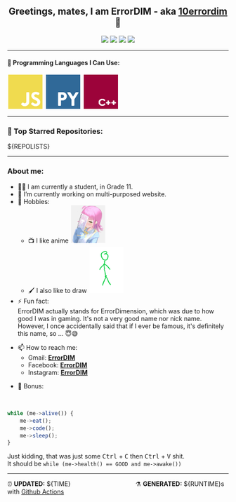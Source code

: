 <div align = "center">


## Greetings, mates, I am ErrorDIM - aka [10errordim](https://github.com/10errordim) 👋

<img src="https://img.shields.io/badge/${STARS}-STARS-8cecff?style=for-the-badge">

<img src="https://img.shields.io/badge/${REPOS}-REPOS-f2e174?style=for-the-badge">

<img src="https://img.shields.io/badge/${FOLLOWERS}-FOLLOWERS-ff9eb6?style=for-the-badge">

<img src="https://estruyf-github.azurewebsites.net/api/VisitorHit?user=10errordim&repo=10errordim&countColor=#0ffc03">

<hr>
</div>

<h4>🧬 Programming Languages I Can Use:</h4>
<span>
	<img style="margin: 0 2px" width="78" src="assets/icons/js.png" title="JavaScript">
	<img style="margin: 0 2px" width="78" src="assets/icons/py.png" title="Python">
	<img style="margin: 0 2px" width="78" src="assets/icons/cpp.png" title="C++">
</span>
<hr>

<h3>🥇 Top Starred Repositories:</h3>

${REPOLISTS}

<hr>

<h3> About me:</h3>

- 👨‍🎓 I am currently a student, in Grade 11.
- 🔭 I’m currently working on multi-purposed website.
- 💖 Hobbies:
	- 📺 I like anime <img style="margin: 0 2px" width="78" src="assets/Drawing/My Waifu.jpg" title="C++">
	- 🖌️ I also like to draw <img style="margin: 0 2px" width="78" src="assets/Drawing/Stickman.png" title="C++">
- ⚡ Fun fact: 
  <br> ErrorDIM actually stands for ErrorDimension, which was due to how good I was in gaming. It's not a very good name nor nick name. <br> However, I once accidentally said that if I ever be famous, it's definitely this name, so ... 😇😅
* 📫 How to reach me:
  - Gmail: **[ErrorDIM](mrxiaolin2005@gmail.com)**
  - Facebook:  **[ErrorDIM](facebook.com/errordim)**
  - Instagram:  **[ErrorDIM]()**
- 🦴 Bonus:
<br>
<p>

```js
while (me->alive()) {
	me->eat();
	me->code();
	me->sleep();
}  
```
Just kidding, that was just some <kbd>Ctrl</kbd> + <kbd>C</kbd> then <kbd>Ctrl</kbd> + <kbd>V</kbd> shit. <br> It should be `while (me->health() == GOOD and me->awake())`

</p>

<hr>

<span style="clear: both">
	<span align="left">⏰ <b>UPDATED:</b> ${TIME}</span>
	<span>&emsp;&emsp;&emsp;&emsp;&emsp;&emsp;&emsp;&emsp;&emsp;&emsp;</span>
	<span align="right">⚗ <b>GENERATED:</b> ${RUNTIME}s with <a href="https://github.com/10errordim/10errordim/actions" target="_blank">Github Actions</a></span>
</span>